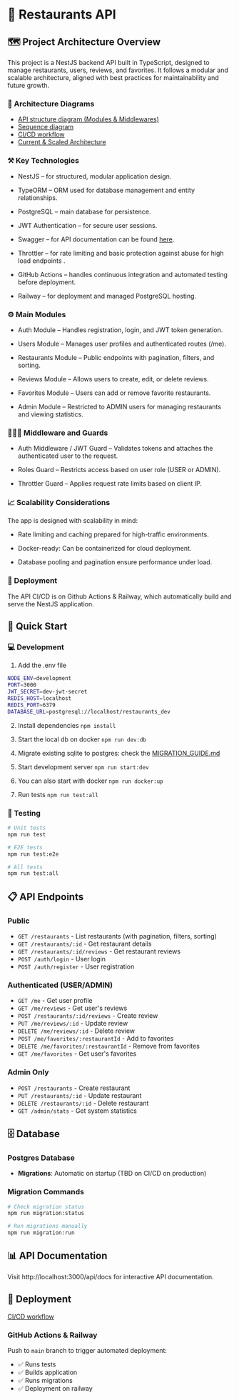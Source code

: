 # 🍴 Restaurants API

## 🗺️ Project Architecture Overview

This project is a NestJS backend API built in TypeScript, designed to manage restaurants, users, reviews, and favorites.
It follows a modular and scalable architecture, aligned with best practices for maintainability and future growth.

### 📝 Architecture Diagrams

- [API structure diagram (Modules & Middlewares)](./docs/api-structure-diagram.drawio)
- [Sequence diagram](./docs/sequence-diagram.drawio)
- [CI/CD workflow](./docs/cicd-flow.drawio)
- [Current & Scaled Architecture](./docs/architecture-scaled.drawio)


### ⚒️ Key Technologies

- NestJS – for structured, modular application design.

- TypeORM – ORM used for database management and entity relationships.

- PostgreSQL – main database for persistence.

- JWT Authentication – for secure user sessions.

- Swagger – for API documentation can be found [here](https://restaurants-api-production-9595.up.railway.app/api/docs).

- Throttler – for rate limiting and basic protection against abuse for high load endpoints .

- GitHub Actions – handles continuous integration and automated testing before deployment.
- Railway – for deployment and managed PostgreSQL hosting.

### ⚙️ Main Modules

- Auth Module – Handles registration, login, and JWT token generation.

- Users Module – Manages user profiles and authenticated routes (/me).

- Restaurants Module – Public endpoints with pagination, filters, and sorting.

- Reviews Module – Allows users to create, edit, or delete reviews.

- Favorites Module – Users can add or remove favorite restaurants.

- Admin Module – Restricted to ADMIN users for managing restaurants and viewing statistics.

### 👮🏻‍♂️ Middleware and Guards

- Auth Middleware / JWT Guard – Validates tokens and attaches the authenticated user to the request.

- Roles Guard – Restricts access based on user role (USER or ADMIN).

- Throttler Guard – Applies request rate limits based on client IP.

### 📈 Scalability Considerations

The app is designed with scalability in mind:

- Rate limiting and caching prepared for high-traffic environments.

- Docker-ready: Can be containerized for cloud deployment.

- Database pooling and pagination ensure performance under load.

### 🔌 Deployment

The API CI/CD is on Github Actions & Railway, which automatically build and serve the NestJS application.

## 🚀 Quick Start

### 💻 Development

1. Add the .env file
```bash
NODE_ENV=development
PORT=3000
JWT_SECRET=dev-jwt-secret
REDIS_HOST=localhost
REDIS_PORT=6379
DATABASE_URL=postgresql://localhost/restaurants_dev
```

2. Install dependencies `npm install`

3. Start the local db on docker `npm run dev:db`

4. Migrate existing sqlite to postgres: check the [MIGRATION_GUIDE.md](scripts/MIGRATION_GUIDE.md)

4. Start development server `npm run start:dev`

5. You can also start with docker `npm run docker:up`

6. Run tests `npm run test:all`


### 🧪 Testing

```bash
# Unit tests
npm run test

# E2E tests
npm run test:e2e

# All tests
npm run test:all
```

## 📋 API Endpoints

### Public
- `GET /restaurants` - List restaurants (with pagination, filters, sorting)
- `GET /restaurants/:id` - Get restaurant details
- `GET /restaurants/:id/reviews` - Get restaurant reviews
- `POST /auth/login` - User login
- `POST /auth/register` - User registration

### Authenticated (USER/ADMIN)
- `GET /me` - Get user profile
- `GET /me/reviews` - Get user's reviews
- `POST /restaurants/:id/reviews` - Create review
- `PUT /me/reviews/:id` - Update review
- `DELETE /me/reviews/:id` - Delete review
- `POST /me/favorites/:restaurantId` - Add to favorites
- `DELETE /me/favorites/:restaurantId` - Remove from favorites
- `GET /me/favorites` - Get user's favorites

### Admin Only
- `POST /restaurants` - Create restaurant
- `PUT /restaurants/:id` - Update restaurant
- `DELETE /restaurants/:id` - Delete restaurant
- `GET /admin/stats` - Get system statistics

## 🗄️ Database

### Postgres Database
- **Migrations**: Automatic on startup (TBD on CI/CD on production)

### Migration Commands
```bash
# Check migration status
npm run migration:status

# Run migrations manually
npm run migration:run
```

## 📊 API Documentation

Visit http://localhost:3000/api/docs for interactive API documentation.

## 🔌 Deployment
[CI/CD workflow](./docs/cicd-flow.drawio)

### GitHub Actions & Railway
Push to `main` branch to trigger automated deployment:
- ✅ Runs tests
- ✅ Builds application
- ✅ Runs migrations
- ✅ Deployment on railway
